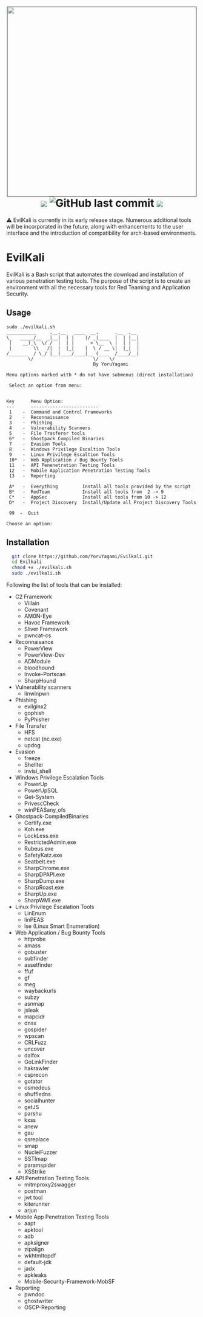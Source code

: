 <h1 align="center">
  <br>
  <a href=""><img src="https://github.com/YoruYagami/EvilKali/assets/70035442/569bafd8-a412-43ed-a875-02dbdced5347" alt="" width="500" height="500"></a>
  <br>
  <img src="https://img.shields.io/badge/Maintained%3F-Yes-23a82c">
  <img alt="GitHub last commit" src="https://img.shields.io/github/last-commit/YoruYagami/Evilkali">
  <img src="https://img.shields.io/badge/Developed%20for-kali%20linux/BlackArch-blueviolet">
</h1>

⚠️ EvilKali is currently in its early release stage. Numerous additional tools will be incorporated in the future, along with enhancements to the user interface and the introduction of compatibility for arch-based environments.

# EvilKali
EvilKali is a Bash script that automates the download and installation of various penetration testing tools. 
The purpose of the script is to create an environment with all the necessary tools for Red Teaming and Application Security.

## Usage
```
sudo ./evilkali.sh
___________     .__.__   ____  __.      .__  .__ 
\_   _____/__  _|__|  | |    |/ _|____  |  | |__|
 |    __)_\  \/ /  |  | |      < \__  \ |  | |  |
 |        \\   /|  |  |_|    |  \ / __ \|  |_|  |
/_______  / \_/ |__|____/____|__ (____  /____/__|
        \/                      \/    \/         
                                By YoruYagami

Menu options marked with * do not have submenus (direct installation)

 Select an option from menu:


Key      Menu Option:
---      -------------------------
 1    -  Command and Control Frameworks
 2    -  Reconnaissance
 3    -  Phishing
 4    -  Vulnerability Scanners
 5    -  File Trasferer tools
 6*   -  Ghostpack Compiled Binaries
 7    -  Evasion Tools
 8    -  Windows Privilege Escaltion Tools
 9    -  Linux Privilege Escaltion Tools
 10*  -  Web Application / Bug Bounty Tools
 11   -  API Penenetration Testing Tools
 12   -  Mobile Application Penetration Testing Tools
 13   -  Reporting

 A*   -  Everything         Install all tools provided by the script
 B*   -  RedTeam            Install all tools from  2 -> 9
 C*   -  AppSec             Install all tools from 10 -> 12
 D*   -  Project Discovery  Install/Update all Project Discovery Tools

 99  -  Quit

Choose an option:
```

## Installation
```bash
  git clone https://github.com/YoruYagami/Evilkali.git
  cd Evilkali
  chmod +x ./evilkali.sh
  sudo ./evilkali.sh
```

Following the list of tools that can be installed:

- C2 Framework
  - Villain
  - Covenant
  - AM0N-Eye
  - Havoc Framework
  - Sliver Framework
  - pwncat-cs
- Reconnaisance
  - PowerView
  - PowerView-Dev
  - ADModule
  - bloodhound
  - Invoke-Portscan
  - SharpHound
- Vulnerability scanners
  - linwinpwn
- Phishing
  - evilginx2
  - gophish
  - PyPhisher
- File Transfer
  - HFS
  - netcat (nc.exe)
  - updog
- Evasion
  - freeze
  - Shellter
  - invisi_shell
- Windows Privilege Escalation Tools
  - PowerUp
  - PowerUpSQL
  - Get-System
  - PrivescCheck
  - winPEASany_ofs
- Ghostpack-CompiledBinaries
  - Certify.exe
  - Koh.exe
  - LockLess.exe
  - RestrictedAdmin.exe
  - Rubeus.exe
  - SafetyKatz.exe
  - Seatbelt.exe
  - SharpChrome.exe
  - SharpDPAPI.exe
  - SharpDump.exe
  - SharpRoast.exe
  - SharpUp.exe
  - SharpWMI.exe
- Linux Privilege Escalation Tools
  - LinEnum
  - linPEAS
  - lse (Linux Smart Enumeration)
- Web Application / Bug Bounty Tools
  - httprobe
  - amass
  - gobuster
  - subfinder
  - assetfinder
  - ffuf
  - gf
  - meg
  - waybackurls
  - subzy
  - asnmap
  - jsleak
  - mapcidr
  - dnsx
  - gospider
  - wpscan
  - CRLFuzz
  - uncover
  - dalfox
  - GoLinkFinder
  - hakrawler
  - csprecon
  - gotator
  - osmedeus
  - shuffledns
  - socialhunter
  - getJS
  - parshu
  - kxss
  - anew 
  - gau 
  - qsreplace
  - smap
  - NucleiFuzzer
  - SSTImap
  - paramspider
  - XSStrike
- API Penetration Testing Tools
  - mitmproxy2swagger
  - postman
  - jwt tool
  - kiterunner
  - arjun
- Mobile App Penetration Testing Tools
  - aapt
  - apktool
  - adb
  - apksigner
  - zipalign
  - wkhtmltopdf
  - default-jdk
  - jadx
  - apkleaks
  - Mobile-Security-Framework-MobSF
- Reporting
  - pwndoc
  - ghostwriter
  - OSCP-Reporting
